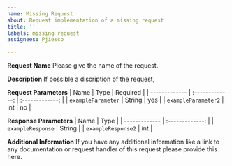 ```yaml
---
name: Missing Request
about: Request implementation of a missing request
title: ''
labels: missing request
assignees: Pjiesco

---
```


**Request Name**
Please give the name of the request.

**Description**
If possible a discription of the request,

**Request Parameters**
| Name | Type | Required |
| ------------- | :-------------: | :-------------: |
| `exampleParameter` | String | yes |
| `exampleParameter2` | int | no |

**Response Parameters**
| Name | Type |
| ------------- | :-------------: | 
| `exampleResponse` | String |
| `exampleResponse2` | int |

**Additional Information**
If you have any additional information like a link to any documentation or request handler of this request please provide this here.
